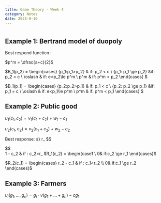 ```yaml
---
title: Game Theory - Week 4
category: Notes
date: 2025-9-10 
---
```




# 

## Example 1: Bertrand model of duopoly

Best respond function : 

$p^m = \dfrac{a+c}{2}$

$B_1(p_2) = \begin{cases}
\{p_1:p_1>p_2\} & if: p_2 < c \\
\{p_1: p_1 \ge p_2\} &if: p_2 = c \\ 
\oslash & if: e<p_2\le p^m \\ 
p^m & if: p^m < p_2 
\end{cases}
$


$B_1(p_1) = \begin{cases}
\{p_2:p_2>p_1\} & if: p_1 < c \\
\{p_2: p_2 \ge p_1\} &if: p_1 = c \\ 
\oslash & if: e<p_1\le p^m \\ 
p^m & if: p^m < p_1 
\end{cases}
$

## Example 2: Public good

$u_1(c_1, c_2) = v_1(c_1+c_2) + w_1 - c_1$

$u_2(c_1, c_2) = v_2(c_1+ c_2) + w_2 - c_2$


Best response:
s} r_
$$                                                                                   

$$                                                                                   
1 - c_2 & if : c_2<r_
$R_1(c_2) = \begin{case1 \\ 0& if:c_2 \ge r_1 \end{cases}$


$R_2(c_1) = \begin{cases} r_2 - c_1 & if : c_1<r_2 \\ 0& if:c_1 \ge r_2 \end{cases}$


## Example 3: Farmers 

$u_i(g_1,\dots,g_n) = g_i \cdot v(g_1+\dots+g_n)-cg_1$




